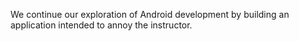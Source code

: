 We continue our exploration of Android development by building an
application intended to annoy the instructor.
